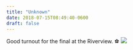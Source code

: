 ```yaml
---
title: "Unknown"
date: 2018-07-15T08:49:40-0600
draft: false
---
```


Good turnout for the final at the Riverview. ⚽️
![](/images/2018/662e89cd23.jpg)
